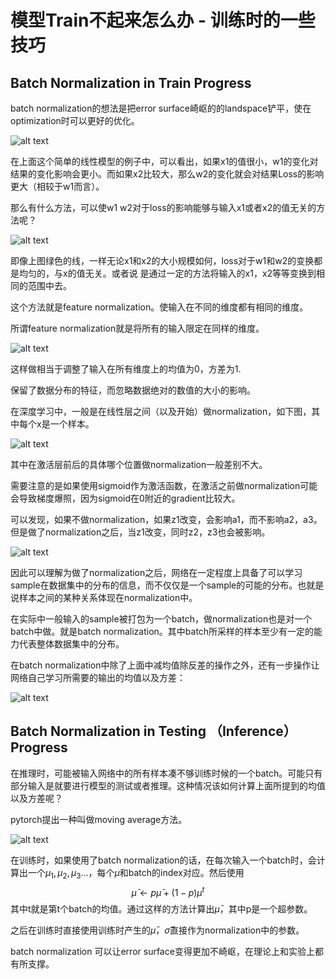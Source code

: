 # 模型Train不起来怎么办 - 训练时的一些技巧

## Batch Normalization in Train Progress

batch normalization的想法是把error surface崎岖的的landspace铲平，使在optimization时可以更好的优化。

![alt text](img/image.png)

在上面这个简单的线性模型的例子中，可以看出，如果x1的值很小，w1的变化对结果的变化影响会更小。而如果x2比较大，那么w2的变化就会对结果Loss的影响更大（相较于w1而言）。

 那么有什么方法，可以使w1 w2对于loss的影响能够与输入x1或者x2的值无关的方法呢？

 ![alt text](img/image-1.png)

 即像上图绿色的线，一样无论x1和x2的大小规模如何，loss对于w1和w2的变换都是均匀的，与x的值无关。或者说 是通过一定的方法将输入的x1，x2等等变换到相同的范围中去。

 这个方法就是feature normalization。使输入在不同的维度都有相同的维度。

 所谓feature normalization就是将所有的输入限定在同样的维度。

 ![alt text](img/image-2.png)

 这样做相当于调整了输入在所有维度上的均值为0，方差为1.
 
 保留了数据分布的特征，而忽略数据绝对的数值的大小的影响。

在深度学习中，一般是在线性层之间（以及开始）做normalization，如下图，其中每个x是一个样本。

![alt text](img/image-3.png)

其中在激活层前后的具体哪个位置做normalization一般差别不大。

需要注意的是如果使用sigmoid作为激活函数，在激活之前做normalization可能会导致梯度爆照，因为sigmoid在0附近的gradient比较大。

可以发现，如果不做normalization，如果z1改变，会影响a1，而不影响a2，a3。但是做了normalization之后，当z1改变，同时z2，z3也会被影响。

![alt text](img/image-4.png)

因此可以理解为做了normalization之后，网络在一定程度上具备了可以学习sample在数据集中的分布的信息，而不仅仅是一个sample的可能的分布。也就是说样本之间的某种关系体现在normalization中。

在实际中一般输入的sample被打包为一个batch，做normalization也是对一个batch中做。就是batch normalization。其中batch所采样的样本至少有一定的能力代表整体数据集中的分布。

在batch normalization中除了上面中减均值除反差的操作之外，还有一步操作让网络自己学习所需要的输出的均值以及方差：

![alt text](img/image-5.png)

## Batch Normalization in Testing （Inference）Progress

在推理时，可能被输入网络中的所有样本凑不够训练时候的一个batch。可能只有部分输入是就要进行模型的测试或者推理。这种情况该如何计算上面所提到的均值以及方差呢？

pytorch提出一种叫做moving average方法。

![alt text](img/image-6.png)

在训练时，如果使用了batch normalization的话，在每次输入一个batch时，会计算出一个$\mu_1,\mu_2,\mu_3...$，每个$\mu$和batch的index对应。然后使用$$\bar{\mu}\leftarrow p\bar{\mu}+(1-p)\mu^t$$其中t就是第t个batch的均值。通过这样的方法计算出$\bar{\mu}$，其中p是一个超参数。

之后在训练时直接使用训练时产生的$\bar{\mu}$，$\bar{\sigma}$直接作为normalization中的参数。

batch normalization 可以让error surface变得更加不崎岖，在理论上和实验上都有所支撑。